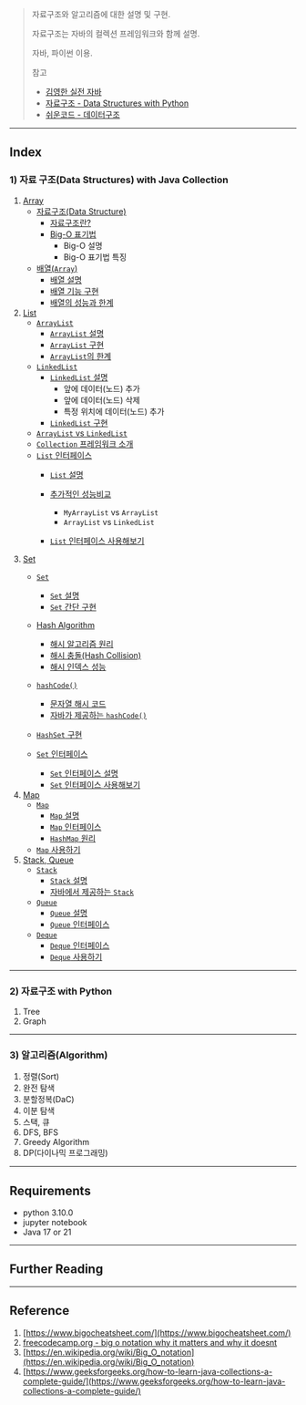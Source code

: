 >자료구조와 알고리즘에 대한 설명 및 구현. 
>
>자료구조는 자바의 컬렉션 프레임워크와 함께 설명.
>
>자바, 파이썬 이용.
>
>참고
>
>* [김영한 실전 자바](https://www.inflearn.com/roadmaps/744)
>* [자료구조 - Data Structures with Python](https://www.youtube.com/watch?v=PIidtIBCjEg&list=PLsMufJgu5933ZkBCHS7bQTx0bncjwi4PK)
>* [쉬운코드 - 데이터구조](https://www.youtube.com/watch?v=-2YpvLCT5F8&list=PLcXyemr8ZeoR82N8uZuG9xVrFIfdnLd72)

---

## Index

### 1) 자료 구조(Data Structures) with Java Collection

1. [Array]((001)DataStructure/(001)Array)
   * [자료구조(Data Structure)]((001)DataStructure/(001)Array#1-%EC%9E%90%EB%A3%8C%EA%B5%AC%EC%A1%B0data-structure)
     * [자료구조란?]((001)DataStructure/(001)Array#11-%EC%9E%90%EB%A3%8C%EA%B5%AC%EC%A1%B0%EB%9E%80)
     * [Big-O 표기법]((001)DataStructure/(001)Array#12-big-o-%ED%91%9C%EA%B8%B0)
       * Big-O 설명
       * Big-O 표기법 특징
   * [배열(`Array`)]((001)DataStructure/(001)Array#2-%EB%B0%B0%EC%97%B4array)
     * [배열 설명]((001)DataStructure/(001)Array#21-%EB%B0%B0%EC%97%B4-%EC%84%A4%EB%AA%85)
     * [배열 기능 구현]((001)DataStructure/(001)Array#22-%EB%B0%B0%EC%97%B4-%EA%B8%B0%EB%8A%A5-%EA%B5%AC%ED%98%84)
     * [배열의 성능과 한계]((001)DataStructure/(001)Array#23-%EB%B0%B0%EC%97%B4%EC%9D%98-%EC%84%B1%EB%8A%A5%EA%B3%BC-%ED%95%9C%EA%B3%84)
2. [List]((001)DataStructure/(002)List)
   * [`ArrayList`]((001)DataStructure/(002)List#1-arraylist)
     * [`ArrayList` 설명]((001)DataStructure/(002)List#11-arraylist-%EC%84%A4%EB%AA%85)
     * [`ArrayList` 구현]((001)DataStructure/(002)List#12-arraylist-%EA%B5%AC%ED%98%84)
     * [`ArrayList`의 한계]((001)DataStructure/(002)List#13-arraylist%EC%9D%98-%ED%95%9C%EA%B3%84)
   * [`LinkedList`]((001)DataStructure/(002)List#2-linkedlist)
     * [`LinkedList` 설명]((001)DataStructure/(002)List#21-linkedlist-%EC%84%A4%EB%AA%85)
       * 앞에 데이터(노드) 추가
       * 앞에 데이터(노드) 삭제
       * 특정 위치에 데이터(노드) 추가
     * [`LinkedList` 구현]((001)DataStructure/(002)List#22-linkedlist-%EA%B5%AC%ED%98%84)
   * [`ArrayList` vs `LinkedList`]((001)DataStructure/(002)List#3-arraylist-vs-linkedlist)
   * [`Collection` 프레임워크 소개]((001)DataStructure/(002)List#4-collection-%ED%94%84%EB%A0%88%EC%9E%84%EC%9B%8C%ED%81%AC-%EC%86%8C%EA%B0%9C)
   * [`List` 인터페이스]((001)DataStructure/(002)List#5-list-%EC%9D%B8%ED%84%B0%ED%8E%98%EC%9D%B4%EC%8A%A4)
     * [`List` 설명]((001)DataStructure/(002)List#51-list-%EC%84%A4%EB%AA%85)
     * [추가적인 성능비교]((001)DataStructure/(002)List#52-%EC%B6%94%EA%B0%80%EC%A0%81%EC%9D%B8-%EC%84%B1%EB%8A%A5-%EB%B9%84%EA%B5%90)
       * `MyArrayList` vs `ArrayList`
       * `ArrayList` vs `LinkedList`

     * [`List` 인터페이스 사용해보기]((001)DataStructure/(002)List#53-list-%EC%9D%B8%ED%84%B0%ED%8E%98%EC%9D%B4%EC%8A%A4-%EC%82%AC%EC%9A%A9%ED%95%B4%EB%B3%B4%EA%B8%B0)
3. [Set]((001)DataStructure/(003)Set)
   * [`Set`]((001)DataStructure/(003)Set#1-set)
     * [`Set` 설명]((001)DataStructure/(003)Set#11-set-%EC%84%A4%EB%AA%85)
     * [`Set` 간단 구현]((001)DataStructure/(003)Set#12-set-%EA%B0%84%EB%8B%A8-%EA%B5%AC%ED%98%84)
   * [Hash Algorithm]((001)DataStructure/(003)Set#2-hash-algorithm)
     * [해시 알고리즘 원리]((001)DataStructure/(003)Set#21-%ED%95%B4%EC%8B%9C-%EC%95%8C%EA%B3%A0%EB%A6%AC%EC%A6%98-%EC%9B%90%EB%A6%AC)
     * [해시 충돌(Hash Collision)]((001)DataStructure/(003)Set#22-%ED%95%B4%EC%8B%9C-%EC%B6%A9%EB%8F%8Chash-collision)
     * [해시 인덱스 성능]((001)DataStructure/(003)Set#23-%ED%95%B4%EC%8B%9C-%EC%9D%B8%EB%8D%B1%EC%8A%A4-%EC%84%B1%EB%8A%A5)
   * [`hashCode()`]((001)DataStructure/(003)Set#3-hashcode)
     * [문자열 해시 코드]((001)DataStructure/(003)Set#31-%EB%AC%B8%EC%9E%90%EC%97%B4-%ED%95%B4%EC%8B%9C-%EC%BD%94%EB%93%9C)
     * [자바가 제공하는 `hashCode()`]((001)DataStructure/(003)Set#32-%EC%9E%90%EB%B0%94%EA%B0%80-%EC%A0%9C%EA%B3%B5%ED%95%98%EB%8A%94-hashcode)

   * [`HashSet` 구현]((001)DataStructure/(003)Set#4-hashset-%EA%B5%AC%ED%98%84)
   * [`Set` 인터페이스]((001)DataStructure/(003)Set#5-set-%EC%9D%B8%ED%84%B0%ED%8E%98%EC%9D%B4%EC%8A%A4)
     * [`Set` 인터페이스 설명]((001)DataStructure/(003)Set#51-set-%EC%9D%B8%ED%84%B0%ED%8E%98%EC%9D%B4%EC%8A%A4-%EC%84%A4%EB%AA%85)
     * [`Set` 인터페이스 사용해보기]((001)DataStructure/(003)Set#52-set-%EC%9D%B8%ED%84%B0%ED%8E%98%EC%9D%B4%EC%8A%A4-%EC%82%AC%EC%9A%A9%ED%95%B4%EB%B3%B4%EA%B8%B0)
4. [Map]((001)DataStructure/(004)Map)
   * [`Map`]((001)DataStructure/(004)Map#1-map)
     * [`Map` 설명]((001)DataStructure/(004)Map#11-map-%EC%84%A4%EB%AA%85)
     * [`Map` 인터페이스]((001)DataStructure/(004)Map#12-map-%EC%9D%B8%ED%84%B0%ED%8E%98%EC%9D%B4%EC%8A%A4)
     * [`HashMap` 원리]((001)DataStructure/(004)Map#13-hashmap-%EC%9B%90%EB%A6%AC)
   * [`Map` 사용하기]((001)DataStructure/(004)Map#2-map-%EC%82%AC%EC%9A%A9%ED%95%98%EA%B8%B0)
5. [Stack, Queue]((001)DataStructure/(005)Stack_Queue)
   * [`Stack`]((001)DataStructure/(005)Stack_Queue#1-stack)
     * [`Stack` 설명]((001)DataStructure/(005)Stack_Queue#11-stack-%EC%84%A4%EB%AA%85)
     * [자바에서 제공하는 `Stack`]((001)DataStructure/(005)Stack_Queue#12-%EC%9E%90%EB%B0%94%EC%97%90%EC%84%9C-%EC%A0%9C%EA%B3%B5%ED%95%98%EB%8A%94-stack)
   * [`Queue`]((001)DataStructure/(005)Stack_Queue#2-queue)
     * [`Queue` 설명]((001)DataStructure/(005)Stack_Queue#21-queue-%EC%84%A4%EB%AA%85)
     * [`Queue` 인터페이스]((001)DataStructure/(005)Stack_Queue#22-queue-%EC%9D%B8%ED%84%B0%ED%8E%98%EC%9D%B4%EC%8A%A4)
   * [`Deque`]((001)DataStructure/(005)Stack_Queue#3-deque)
     * [`Deque` 인터페이스]((001)DataStructure/(005)Stack_Queue#31-deque-%EC%9D%B8%ED%84%B0%ED%8E%98%EC%9D%B4%EC%8A%A4)
     * [`Deque` 사용하기]((001)DataStructure/(005)Stack_Queue#32-deque-%EC%82%AC%EC%9A%A9%ED%95%98%EA%B8%B0)

---

### 2) 자료구조 with Python

1. Tree
2. Graph

---

### 3) 알고리즘(Algorithm)

1. 정렬(Sort)
2. 완전 탐색
3. 분할정복(DaC)
4. 이분 탐색
5. 스택, 큐
6. DFS, BFS
7. Greedy Algorithm
8. DP(다이나믹 프로그래밍)



---

## Requirements

* python 3.10.0
* jupyter notebook
* Java 17 or 21

---

## Further Reading



---

## Reference

1.  [https://www.bigocheatsheet.com/](https://www.bigocheatsheet.com/)
2.  [freecodecamp.org - big o notation why it matters and why it doesnt](https://www.freecodecamp.org/korean/news/big-o-notation-why-it-matters-and-why-it-doesnt-1674cfa8a23c/)
3.  [https://en.wikipedia.org/wiki/Big_O_notation](https://en.wikipedia.org/wiki/Big_O_notation)
4.  [https://www.geeksforgeeks.org/how-to-learn-java-collections-a-complete-guide/](https://www.geeksforgeeks.org/how-to-learn-java-collections-a-complete-guide/)
